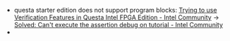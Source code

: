 - questa starter edition does not support program blocks: [Trying to use Verification Features in Questa Intel FPGA Edition - Intel Community](https://community.intel.com/t5/Intel-FPGA-Software-Installation/Trying-to-use-Verification-Features-in-Questa-Intel-FPGA-Edition/m-p/1469035?utm_source=chatgpt.com) -> [Solved: Can't execute the assertion debug on tutorial - Intel Community](https://community.intel.com/t5/Intel-Quartus-Prime-Software/Can-t-execute-the-assertion-debug-on-tutorial/m-p/1426265)
- 